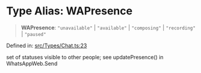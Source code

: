 # Type Alias: WAPresence

> **WAPresence**: `"unavailable"` \| `"available"` \| `"composing"` \| `"recording"` \| `"paused"`

Defined in: [src/Types/Chat.ts:23](https://github.com/Fokusdotid/bail/blob/043003e0dc220c8f52aef36f90c7026f3a192427/src/Types/Chat.ts#L23)

set of statuses visible to other people; see updatePresence() in WhatsAppWeb.Send
